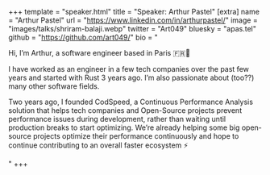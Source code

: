 +++
template = "speaker.html"
title = "Speaker: Arthur Pastel"
[extra]
  name = "Arthur Pastel"
  url = "https://www.linkedin.com/in/arthurpastel/"
  image = "images/talks/shriram-balaji.webp"
  twitter = "Art049"
  bluesky = "apas.tel"
  github = "https://github.com/art049/"
  bio = "<p>Hi, I’m Arthur, a software engineer based in Paris 🇫🇷🥖</p><p>I have worked as an engineer in a few tech companies over the past few years and started with Rust 3 years ago. I’m also passionate about (too??) many other software fields.</p><p>Two years ago, I founded CodSpeed, a Continuous Performance Analysis solution that helps tech companies and Open-Source projects prevent performance issues during development, rather than waiting until production breaks to start optimizing. We’re already helping some big open-source projects optimize their performance continuously and hope to continue contributing to an overall faster ecosystem ⚡️</p>"
+++
